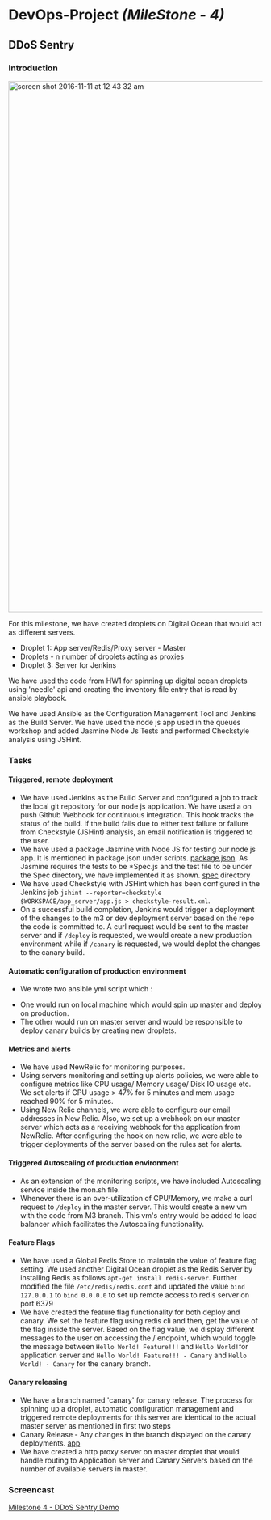 # DevOps-Project *(MileStone - 4)*

## DDoS Sentry

### Introduction
<img width="1050" alt="screen shot 2016-11-11 at 12 43 32 am" src="https://cloud.githubusercontent.com/assets/4195083/20205567/ef1131b4-a7a7-11e6-8b87-5e2ae4d9c571.png">

For this milestone, we have created droplets on Digital Ocean that would act as different servers.
* Droplet 1: App server/Redis/Proxy server - Master
* Droplets - n number of droplets acting as proxies
* Droplet 3: Server for Jenkins

We have used the code from HW1 for spinning up digital ocean droplets using 'needle' api and creating the inventory file entry that is read by ansible playbook.

We have used Ansible as the Configuration Management Tool and Jenkins as the Build Server. We have used the node js app used in the queues workshop and added Jasmine Node Js Tests and performed Checkstyle analysis using JSHint.

### Tasks

#### Triggered, remote deployment
* We have used Jenkins as the Build Server and configured a job to track the local git repository for our node js application. We have used a on push Github Webhook for continuous integration. This hook tracks the status of the build. If the build fails due to either test failure or failure from Checkstyle (JSHint) analysis, an email notification is triggered to the user.
* We have used a package Jasmine with Node JS for testing our node js app. It is mentioned in package.json under scripts.  [package.json](https://github.com/sasanghavi/M3/tree/M3/App/package.json). As Jasmine requires the tests to be *Spec.js and the test file to be under the Spec directory, we have implemented it as shown. [spec](https://github.com/sasanghavi/M3/tree/M3/App/spec) directory
* We have used Checkstyle with JSHint which has been configured in the Jenkins job `jshint --reporter=checkstyle $WORKSPACE/app_server/app.js > checkstyle-result.xml`.
* On a successful build completion, Jenkins would trigger a deployment of the changes to the m3 or dev deployment server based on the repo the code is committed to. A curl request would be sent to the master server and if `/deploy` is requested, we would create a new production environment while if `/canary` is requested, we would deplot the changes to the canary build.

#### Automatic configuration of production environment
* We wrote two ansible yml script which :
 - One would run on local machine which would spin up master and deploy on production.
 - The other would run on master server and would be responsible to deploy canary builds by creating new droplets.

#### Metrics and alerts
* We have used NewRelic for monitoring purposes.
* Using servers monitoring and setting up alerts policies, we were able to configure metrics like CPU usage/ Memory usage/ Disk IO usage etc. We set alerts if CPU usage > 47% for 5 minutes and mem usage reached 90% for 5 minutes.
* Using New Relic channels, we were able to configure our email addresses in New Relic. Also, we set up a webhook on our master server which acts as a receiving webhook for the application from NewRelic. After configuring the hook on new relic, we were able to trigger deployments of the server based on the rules set for alerts.

#### Triggered Autoscaling of production environment
* As an extension of the monitoring scripts, we have included Autoscaling service inside the mon.sh file.
* Whenever there is an over-utilization of CPU/Memory, we make a curl request to `/deploy` in the master server. This would create a new vm with the code from M3 branch. This vm's entry would be added to load balancer which facilitates the Autoscaling functionality.

#### Feature Flags
* We have used a Global Redis Store to maintain the value of feature flag setting. We used another Digital Ocean droplet as the Redis Server by installing Redis as follows `apt-get install redis-server`. Further modified the file `/etc/redis/redis.conf` and updated the value `bind 127.0.0.1` to `bind 0.0.0.0` to set up remote access to redis server on port 6379
* We have created the feature flag functionality for both deploy and canary. We set the feature flag using redis cli and then, get the value of the flag inside the server. Based on the flag value, we display different messages to the user on accessing the / endpoint, which would toggle the message between `Hello World! Feature!!!` and `Hello World!`for application server and `Hello World! Feature!!! - Canary` and `Hello World! - Canary` for the canary branch.

#### Canary releasing
* We have a branch named 'canary' for canary release. The process for spinning up a droplet, automatic configuration management and triggered remote deployments for this server are identical to the actual master server as mentioned in first two steps
* Canary Release - Any changes in the branch displayed on the canary deployments. [app](https://github.com/sasanghavi/M3/tree/Canary/app-server/app.js)
* We have created a http proxy server on master droplet that would handle routing to Application server and Canary Servers based on the number of available servers in master.

### Screencast

[Milestone 4 - DDoS Sentry Demo](https://youtu.be/35gJQhzFBS8)

